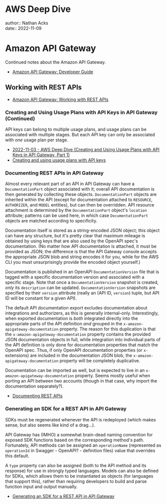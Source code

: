 # AWS Deep Dive

author:: Nathan Acks  
date:: 2022-11-09

# Amazon API Gateway

Continued notes about the Amazon API Gateway.

* [Amazon API Gateway: Developer Guide](https://docs.aws.amazon.com/apigateway/latest/developerguide/welcome.html)

## Working with REST APIs

* [Amazon API Gateway: Working with REST APIs](https://docs.aws.amazon.com/apigateway/latest/developerguide/apigateway-rest-api.html)

### Creating and Using Usage Plans with API Keys in API Gateway (Continued)

API keys can belong to multiple usage plans, and usage plans can be associated with multiple stages. But each API key can only be associated with *one* usage plan per stage.

* [2022-11-03 - AWS Deep Dive (Creating and Using Usage Plans with API Keys in API Gateway, Part 1)](2022-11-03-aws-deep-dive.md)
* [Creating and using usage plans with API keys](https://docs.aws.amazon.com/apigateway/latest/developerguide/api-gateway-api-usage-plans.html)

### Documenting REST APIs in API Gateway

Almost every relevant part of an API in API Gateway can have a `DocumentationPart` object associated with it; overall API documentation is then generated by collecting these objects. `DocumentationPart` objects are inherited within the API (except for documentation attached to `RESOURCE`, `AUTHORIZER`, and `MODEL` entities), but can then be overridden. API resource attachment is determined by the `DocumentationPart` object's `location` attribute; patterns can be used here, in which case `DocumentationPart` objects are matched according to specificity.

Documentation itself is stored as a string-encoded JSON object; this object can have any structure, but it's pretty clear that maximum mileage is obtained by using keys that are also used by the OpenAPI spec's documentation. (No matter how API documentation is attached, it must be provided as JSON; the difference is that the API Gateway console accepts the appropriate JSON blob and string encodes it for you, while for the AWS CLI you must unsurprisingly provide the encoded object yourself.)

Documentation is published in an OpenAPI `DocumentationVersion` file that is tagged with a specific documentation version and associated with a specific stage. Note that once a `DocumentationVersion` snapshot is created, *only* its `description` can be updated. `DocumentationVersion` snapshots are specified by their `version` attribute (really an (API ID, `version`) tuple, but API ID will be constant for a given API).

The default API documentation export excludes documentation about integrations and authorizers, as this is generally internal-only. Interestingly, when exported documentation is *both* integrated directly into the appropriate parts of the API definition *and* grouped in the `x-amazon-apigateway-documentation` property. The reason for this duplication is that the `x-amazon-apigateway-documentation` property contains the provided JSON documentation objects in full, while integration into individual parts of the API definition is only done for documentation properties that match the OpenAPI spec. Thus, if only OpenAPI documentation properties (or `x-` extensions) are included in the documentation JSON blob, the `x-amazon-apigateway-documentation` property will be completely duplicative.

Documentation can be imported as well, but is expected to live in an `x-amazon-apigateway-documentation` property. Seems mostly useful when porting an API between two accounts (though in that case, why import the documentation separately?).

* [Documenting REST APIs](https://docs.aws.amazon.com/apigateway/latest/developerguide/api-gateway-documenting-api.html)

### Generating an SDK for a REST API in API Gateway

SDKs must be regenerated whenever the API is redeployed (which makes sense, but also seems like kind of a drag...).

API Gateway has (IMHO) a somewhat brain-dead naming convention for exposed SDK functions based on the corresponding method's path. Fortunately, API methods can be assigned an `operationName` (represented as `operationId` in Swagger - OpenAPI? - definition files) value that overrides this default.

A `type` property can also be assigned (both to the API method and its response) for use in strongly typed languages. Models can also be defined for SDKs, which allows them to be instantiated as objects (for languages that support this), rather than requiring developers to build and parse function input and output manually.

* [Generating an SDK for a REST API in API Gateway](https://docs.aws.amazon.com/apigateway/latest/developerguide/how-to-generate-sdk.html)

<!--

# AWS Deep Dive

author:: Nathan Acks  
date:: 2022-11-11

# Amazon API Gateway

Continued notes about the Amazon API Gateway.

* [Amazon API Gateway: Developer Guide](https://docs.aws.amazon.com/apigateway/latest/developerguide/welcome.html)

## Working with REST APIs

* [Amazon API Gateway: Working with REST APIs](https://docs.aws.amazon.com/apigateway/latest/developerguide/apigateway-rest-api.html)

### # Use the Serverless Developer Portal to Catalog Your API Gateway APIs

> https://docs.aws.amazon.com/apigateway/latest/developerguide/apigateway-developer-portal.html

* [Use the serverless developer portal to catalog your API Gateway APIs](https://docs.aws.amazon.com/apigateway/latest/developerguide/apigateway-developer-portal.html)

## Working With HTTP APIs

xxx

* [Amazon API Gateway: Working with HTTP APIs](https://docs.aws.amazon.com/apigateway/latest/developerguide/http-api.html)

## Working With WebSocket APIs

xxx

* [Amazon API Gateway: Working with WebSocket APIs](https://docs.aws.amazon.com/apigateway/latest/developerguide/apigateway-websocket-api.html)

## API Gateway ARNs

xxx

* [API Gateway Amazon Resource Name (ARN) Reference](https://docs.aws.amazon.com/apigateway/latest/developerguide/arn-format-reference.html)

## OpenAPI Extensions

xxx

* [Working with API Gateway Extensions to OpenAPI](https://docs.aws.amazon.com/apigateway/latest/developerguide/api-gateway-swagger-extensions.html)

## Security

xxx

* [Security in Amazon API Gateway](https://docs.aws.amazon.com/apigateway/latest/developerguide/security.html)

## Tagging

xxx

* [Tagging your API Gateway Resources](https://docs.aws.amazon.com/apigateway/latest/developerguide/apigateway-tagging.html)

## API References

xxx

* [Amazon API Gateway: API References](https://docs.aws.amazon.com/apigateway/latest/developerguide/api-ref.html)

## Quotas and Important Notes

xxx

* [Amazon API Gateway Quotas and Important Notes](https://docs.aws.amazon.com/apigateway/latest/developerguide/limits.html)

# AWS KMS Cryptographic Details

xxx

## Introduction

xxx

* [Introduction to the Cryptographic Details of AWS KMS](https://docs.aws.amazon.com/kms/latest/cryptographic-details/intro.html)

## AWS Key Management Service Foundations

xxx

* [AWS Key Management Service Foundations](https://docs.aws.amazon.com/kms/latest/cryptographic-details/foundation.html)

## Use Cases

xxx

* [AWS KMS Use Cases](https://docs.aws.amazon.com/kms/latest/cryptographic-details/use-cases.html)

## AWS KMS Keys

xxx

* [Working with AWS KMS Keys](https://docs.aws.amazon.com/kms/latest/cryptographic-details/kms-keys.html)

## Customer Data Operations

xxx

* [AWS Key Management Service: Customer Data Operations](https://docs.aws.amazon.com/kms/latest/cryptographic-details/customer-data-operations.html)

## AWS KMS Internal Operations

xxx

* [AWS KMS Internal Operations](https://docs.aws.amazon.com/kms/latest/cryptographic-details/kms-internals.html)

# AWS Well-Architected Framework

xxx

## Abstract and Introduction

xxx

* [AWS Well-Architected Framework](https://docs.aws.amazon.com/wellarchitected/latest/framework/welcome.html)

## The Pillars of the Framework

xxx

* [AWS Well-Architected Framework: The Pillars of the Framework](https://docs.aws.amazon.com/wellarchitected/latest/framework/the-pillars-of-the-framework.html)

## The Review Process

xxx

* [AWS Well-Architected Framework: The Review Process](https://docs.aws.amazon.com/wellarchitected/latest/framework/the-review-process.html)

## Conclusion

xxx

* [AWS Well-Architected Framework: Conclusion](https://docs.aws.amazon.com/wellarchitected/latest/framework/conclusion.html)

## Questions and Best Practices

xxx

* [AWS Well-Architected Framework: Questions and Best Practices](https://docs.aws.amazon.com/wellarchitected/latest/framework/appendix.html)

# Signature Version 4 Signing Process

xxx

* [Signature Version 4 Signing Process](https://docs.aws.amazon.com/general/latest/gr/signature-version-4.html)

## Changes in Signature Version 4

xxx

* [Changes in Signature Version 4](https://docs.aws.amazon.com/general/latest/gr/sigv4_changes.html)

## Signature Version 4 Request Elements

xxx

* [Elements of an AWS Signature Version 4 Request](https://docs.aws.amazon.com/general/latest/gr/sigv4_elements.html)

## Signing AWS Requests

xxx

* [Signing AWS Requests with Signature Version 4](https://docs.aws.amazon.com/general/latest/gr/sigv4_signing.html)

## Handling Dates

xxx

* [Handling Dates in Signature Version 4](https://docs.aws.amazon.com/general/latest/gr/sigv4-date-handling.html)

## How to Derive a Signing Key

xxx

* [Examples of How to Derive a Signing Key for Signature Version 4](https://docs.aws.amazon.com/general/latest/gr/signature-v4-examples.html)

## Signing Examples

xxx

* [Examples of the Complete Signature Version 4 Signing Process](https://docs.aws.amazon.com/general/latest/gr/sigv4-signed-request-examples.html)

## Troubleshooting

xxx

* [Troubleshooting AWS Signature Version 4 Errors](https://docs.aws.amazon.com/general/latest/gr/signature-v4-troubleshooting.html)

# AWS Networking Example

xxx

* [AWS - Networking Example](https://ardsec.blogspot.com/2018/09/networking-in-aws.html)

# AWS Developer Tools

xxx

* [AWS - Developer Tools](https://ardsec.blogspot.com/2018/09/devops-in-aws.html)

# AWS Compute Services

xxx

* [AWS - Compute Services](https://ardsec.blogspot.com/2019/05/aws-compute-services.html)

# AWS Container Services

xxx

* [AWS - Container Services](https://ardsec.blogspot.com/2019/05/aws-compute-container-services.html)

# AWS Storage Services

xxx

* [AWS - Storage Services](https://ardsec.blogspot.com/2019/05/aws-storage-services.html)

# AWS Database Services

xxx

* [AWS - Database Services](https://ardsec.blogspot.com/2019/05/aws-database-services.html)

# AWS Migration Services

xxx

* [AWS - Migration Services](https://ardsec.blogspot.com/2019/05/aws-migration-service.html)

# AWS Networking Services

xxx

* [AWS - Networking Services](https://ardsec.blogspot.com/2019/05/aws-networking-services.html)

# AWS Security, Identity, and Compliance

xxx

* [AWS - Security, Identity, and Compliance](https://ardsec.blogspot.com/2019/06/aws-security-identity-and-compliance.html)

-->

<!-- (Walk through Learning Path 2 on the internal wiki.) -->

<!-- Finish up the TryHackMe: Jr. Penetration Tester "Supplements" -->

<!--

# PortSwigger Web Security Academy

(There are 210 total labs. I should try to do them all.)

(Maybe I should just get the Burp Suite Certified Practitioner at this point? See: <https://portswigger.net/web-security/certification>.)

* [PortSwigger: Web Security Academy](https://portswigger.net/web-security/learning-path)

## SQL Injection

## Authentication

## Directory Traversal

## Command Injection

## Business Logic Vulnerabilities

## Information Disclosure

## Access Control

## File Upload Vulnerabilities

## Server-Side Request Forgery (SSRF)

## XXE Injection

## Cross-Site Scripting (XSS)

## Cross-Site Request Forgery (CSRF)

## Cross-Origin Resource Sharing (CORS)

## Clickjacking

## DOM-Based Vulnerabilites

## WebSockets

## Insecure Deserialization

## Server-Side Template Injection

## Web Cache Poisoning

## HTTP Host Header Attacks

## HTTP Request Smuggling

## OAuth Authentication

-->

<!-- Resume my normally planned learning path. -->
